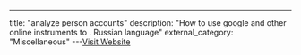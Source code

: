 ---
title: "analyze person accounts"
description: "How to use google and other online instruments to . Russian language"
external_category: "Miscellaneous"
---[Visit Website](https://habr.com/ru/company/echelon/blog/321754/)

